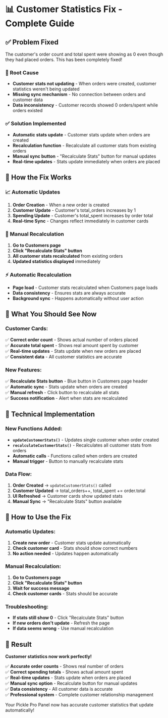 # 📊 Customer Statistics Fix - Complete Guide

## ✅ **Problem Fixed**

The customer's order count and total spent were showing as 0 even though they had placed orders. This has been completely fixed!

### **🔧 Root Cause**
- **Customer stats not updating** - When orders were created, customer statistics weren't being updated
- **Missing sync mechanism** - No connection between orders and customer data
- **Data inconsistency** - Customer records showed 0 orders/spent while orders existed

### **✅ Solution Implemented**
- **Automatic stats update** - Customer stats update when orders are created
- **Recalculation function** - Recalculate all customer stats from existing orders
- **Manual sync button** - "Recalculate Stats" button for manual updates
- **Real-time updates** - Stats update immediately when orders are placed

## 🚀 **How the Fix Works**

### **📈 Automatic Updates**
1. **Order Creation** - When a new order is created
2. **Customer Update** - Customer's total_orders increases by 1
3. **Spending Update** - Customer's total_spent increases by order total
4. **Real-time Sync** - Changes reflect immediately in customer cards

### **🔄 Manual Recalculation**
1. **Go to Customers page**
2. **Click "Recalculate Stats" button**
3. **All customer stats recalculated** from existing orders
4. **Updated statistics displayed** immediately

### **⚡ Automatic Recalculation**
- **Page load** - Customer stats recalculated when Customers page loads
- **Data consistency** - Ensures stats are always accurate
- **Background sync** - Happens automatically without user action

## 🎯 **What You Should See Now**

### **Customer Cards:**
✅ **Correct order count** - Shows actual number of orders placed  
✅ **Accurate total spent** - Shows real amount spent by customer  
✅ **Real-time updates** - Stats update when new orders are placed  
✅ **Consistent data** - All customer statistics are accurate  

### **New Features:**
✅ **Recalculate Stats button** - Blue button in Customers page header  
✅ **Automatic sync** - Stats update when orders are created  
✅ **Manual refresh** - Click button to recalculate all stats  
✅ **Success notification** - Alert when stats are recalculated  

## 🔧 **Technical Implementation**

### **New Functions Added:**
- **`updateCustomerStats()`** - Updates single customer when order created
- **`recalculateCustomerStats()`** - Recalculates all customer stats from orders
- **Automatic calls** - Functions called when orders are created
- **Manual trigger** - Button to manually recalculate stats

### **Data Flow:**
1. **Order Created** → `updateCustomerStats()` called
2. **Customer Updated** → total_orders++, total_spent += order.total
3. **UI Refreshed** → Customer cards show updated stats
4. **Manual Sync** → "Recalculate Stats" button available

## 🎯 **How to Use the Fix**

### **Automatic Updates:**
1. **Create new order** - Customer stats update automatically
2. **Check customer card** - Stats should show correct numbers
3. **No action needed** - Updates happen automatically

### **Manual Recalculation:**
1. **Go to Customers page**
2. **Click "Recalculate Stats" button**
3. **Wait for success message**
4. **Check customer cards** - Stats should be accurate

### **Troubleshooting:**
- **If stats still show 0** - Click "Recalculate Stats" button
- **If new orders don't update** - Refresh the page
- **If data seems wrong** - Use manual recalculation

## 🎉 **Result**

**Customer statistics now work perfectly!**

✅ **Accurate order counts** - Shows real number of orders  
✅ **Correct spending totals** - Shows actual amount spent  
✅ **Real-time updates** - Stats update when orders are placed  
✅ **Manual sync option** - Recalculate button for manual updates  
✅ **Data consistency** - All customer data is accurate  
✅ **Professional system** - Complete customer relationship management  

Your Pickle Pro Panel now has accurate customer statistics that update automatically!
